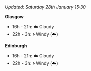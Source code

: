 *Updated: Saturday 28th January 15:30*

**Glasgow**

* 16h - 21h: :cloud: Cloudy
* 22h - 3h: :cyclone: Windy (:cloud:)

**Edinburgh**

* 16h - 21h: :cloud: Cloudy
* 22h - 3h: :cyclone: Windy (:cloud:)
